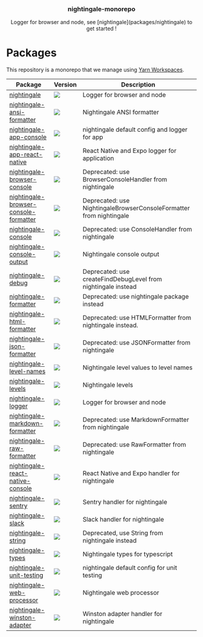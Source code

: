 <h3 align="center">
  nightingale-monorepo
</h3>

<p align="center">
  Logger for browser and node, see [nightingale](packages/nightingale) to get started !
</p>

<h1>Packages</h1>

This repository is a monorepo that we manage using [Yarn Workspaces](https://yarnpkg.com/features/workspaces).

| Package                                                                                 | Version                                                                                                                                                                            | Description                                                         |
| --------------------------------------------------------------------------------------- | ---------------------------------------------------------------------------------------------------------------------------------------------------------------------------------- | ------------------------------------------------------------------- |
| [nightingale](packages/nightingale)                                                     | <a href="https://npmjs.org/package/nightingale"><img src="https://img.shields.io/npm/v/nightingale.svg?style=flat-square"></a>                                                     | Logger for browser and node                                         |
| [nightingale-ansi-formatter](packages/nightingale-ansi-formatter)                       | <a href="https://npmjs.org/package/nightingale-ansi-formatter"><img src="https://img.shields.io/npm/v/nightingale-ansi-formatter.svg?style=flat-square"></a>                       | Nightingale ANSI formatter                                          |
| [nightingale-app-console](packages/nightingale-app-console)                             | <a href="https://npmjs.org/package/nightingale-app-console"><img src="https://img.shields.io/npm/v/nightingale-app-console.svg?style=flat-square"></a>                             | nightingale default config and logger for app                       |
| [nightingale-app-react-native](packages/nightingale-app-react-native)                   | <a href="https://npmjs.org/package/nightingale-app-react-native"><img src="https://img.shields.io/npm/v/nightingale-app-react-native.svg?style=flat-square"></a>                   | React Native and Expo logger for application                        |
| [nightingale-browser-console](packages/nightingale-browser-console)                     | <a href="https://npmjs.org/package/nightingale-browser-console"><img src="https://img.shields.io/npm/v/nightingale-browser-console.svg?style=flat-square"></a>                     | Deprecated: use BrowserConsoleHandler from nightingale              |
| [nightingale-browser-console-formatter](packages/nightingale-browser-console-formatter) | <a href="https://npmjs.org/package/nightingale-browser-console-formatter"><img src="https://img.shields.io/npm/v/nightingale-browser-console-formatter.svg?style=flat-square"></a> | Deprecated: use NightingaleBrowserConsoleFormatter from nightingale |
| [nightingale-console](packages/nightingale-console)                                     | <a href="https://npmjs.org/package/nightingale-console"><img src="https://img.shields.io/npm/v/nightingale-console.svg?style=flat-square"></a>                                     | Deprecated: use ConsoleHandler from nightingale                     |
| [nightingale-console-output](packages/nightingale-console-output)                       | <a href="https://npmjs.org/package/nightingale-console-output"><img src="https://img.shields.io/npm/v/nightingale-console-output.svg?style=flat-square"></a>                       | Nightingale console output                                          |
| [nightingale-debug](packages/nightingale-debug)                                         | <a href="https://npmjs.org/package/nightingale-debug"><img src="https://img.shields.io/npm/v/nightingale-debug.svg?style=flat-square"></a>                                         | Deprecated: use createFindDebugLevel from nightingale instead       |
| [nightingale-formatter](packages/nightingale-formatter)                                 | <a href="https://npmjs.org/package/nightingale-formatter"><img src="https://img.shields.io/npm/v/nightingale-formatter.svg?style=flat-square"></a>                                 | Deprecated: use nightingale package instead                         |
| [nightingale-html-formatter](packages/nightingale-html-formatter)                       | <a href="https://npmjs.org/package/nightingale-html-formatter"><img src="https://img.shields.io/npm/v/nightingale-html-formatter.svg?style=flat-square"></a>                       | Deprecated: use HTMLFormatter from nightingale instead.             |
| [nightingale-json-formatter](packages/nightingale-json-formatter)                       | <a href="https://npmjs.org/package/nightingale-json-formatter"><img src="https://img.shields.io/npm/v/nightingale-json-formatter.svg?style=flat-square"></a>                       | Deprecated: use JSONFormatter from nightingale                      |
| [nightingale-level-names](packages/nightingale-level-names)                             | <a href="https://npmjs.org/package/nightingale-level-names"><img src="https://img.shields.io/npm/v/nightingale-level-names.svg?style=flat-square"></a>                             | Nightingale level values to level names                             |
| [nightingale-levels](packages/nightingale-levels)                                       | <a href="https://npmjs.org/package/nightingale-levels"><img src="https://img.shields.io/npm/v/nightingale-levels.svg?style=flat-square"></a>                                       | Nightingale levels                                                  |
| [nightingale-logger](packages/nightingale-logger)                                       | <a href="https://npmjs.org/package/nightingale-logger"><img src="https://img.shields.io/npm/v/nightingale-logger.svg?style=flat-square"></a>                                       | Logger for browser and node                                         |
| [nightingale-markdown-formatter](packages/nightingale-markdown-formatter)               | <a href="https://npmjs.org/package/nightingale-markdown-formatter"><img src="https://img.shields.io/npm/v/nightingale-markdown-formatter.svg?style=flat-square"></a>               | Deprecated: use MarkdownFormatter from nightingale                  |
| [nightingale-raw-formatter](packages/nightingale-raw-formatter)                         | <a href="https://npmjs.org/package/nightingale-raw-formatter"><img src="https://img.shields.io/npm/v/nightingale-raw-formatter.svg?style=flat-square"></a>                         | Deprecated: use RawFormatter from nightingale                       |
| [nightingale-react-native-console](packages/nightingale-react-native-console)           | <a href="https://npmjs.org/package/nightingale-react-native-console"><img src="https://img.shields.io/npm/v/nightingale-react-native-console.svg?style=flat-square"></a>           | React Native and Expo handler for nightingale                       |
| [nightingale-sentry](packages/nightingale-sentry)                                       | <a href="https://npmjs.org/package/nightingale-sentry"><img src="https://img.shields.io/npm/v/nightingale-sentry.svg?style=flat-square"></a>                                       | Sentry handler for nightingale                                      |
| [nightingale-slack](packages/nightingale-slack)                                         | <a href="https://npmjs.org/package/nightingale-slack"><img src="https://img.shields.io/npm/v/nightingale-slack.svg?style=flat-square"></a>                                         | Slack handler for nightingale                                       |
| [nightingale-string](packages/nightingale-string)                                       | <a href="https://npmjs.org/package/nightingale-string"><img src="https://img.shields.io/npm/v/nightingale-string.svg?style=flat-square"></a>                                       | Deprecated, use String from nightingale instead                     |
| [nightingale-types](packages/nightingale-types)                                         | <a href="https://npmjs.org/package/nightingale-types"><img src="https://img.shields.io/npm/v/nightingale-types.svg?style=flat-square"></a>                                         | Nightingale types for typescript                                    |
| [nightingale-unit-testing](packages/nightingale-unit-testing)                           | <a href="https://npmjs.org/package/nightingale-unit-testing"><img src="https://img.shields.io/npm/v/nightingale-unit-testing.svg?style=flat-square"></a>                           | nightingale default config for unit testing                         |
| [nightingale-web-processor](packages/nightingale-web-processor)                         | <a href="https://npmjs.org/package/nightingale-web-processor"><img src="https://img.shields.io/npm/v/nightingale-web-processor.svg?style=flat-square"></a>                         | Nightingale web processor                                           |
| [nightingale-winston-adapter](packages/nightingale-winston-adapter)                     | <a href="https://npmjs.org/package/nightingale-winston-adapter"><img src="https://img.shields.io/npm/v/nightingale-winston-adapter.svg?style=flat-square"></a>                     | Winston adapter handler for nightingale                             |
